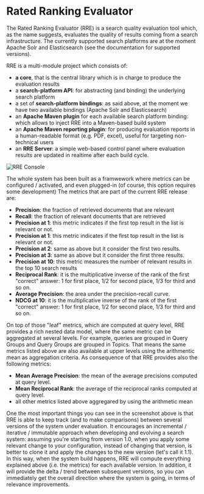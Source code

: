 # Rated Ranking Evaluator

The Rated Ranking Evaluator (RRE) is a search quality evaluation tool which, as the name suggests, evaluates the quality of results coming from a search infrastructure. 
The currently supported search platforms are at the moment Apache Solr and Elasticsearch (see the documentation for supported versions). 

RRE is a multi-module project which consists of:

* **a core**, that is the central library which is in charge to produce the evaluation results
* a **search-platform API**: for abstracting (and binding) the underlying search platform
* a set of **search-platform bindings**: as said above, at the moment we have two available bindings (Apache Solr and Elasticsearch)
* an **Apache Maven plugin** for each available search platform binding: which allows to inject RRE into a Maven-based build system
* an **Apache Maven reporting plugin**: for producing evaluation reports in a human-readable format (e.g. PDF, excel), useful for targeting non-technical users 
* an **RRE Server**: a simple web-based control panel where evaluation results are updated in realtime after each build cycle. 

![RRE Console](https://user-images.githubusercontent.com/7569632/41497947-0c09516e-7161-11e8-8684-13dfc75ef4ba.png)

The whole system has been built as a framwework where metrics can be configured / activated, and even plugged-in (of course, this option requires some development)
The metrics that are part of the current RRE release are: 

* **Precision**: the fraction of retrieved documents that are relevant
* **Recall**: the fraction of relevant documents that are retrieved
* **Precision at 1**: this metric indicates if the first top result in the list is relevant or not.
* **Precision at 1**: this metric indicates if the first top result in the list is relevant or not.
* **Precision at 2**: same as above but it consider the first two results. 
* **Precision at 3**: same as above but it consider the first three results. 
* **Precision at 10**: this metric measures the number of relevant results in the top 10 search results
* **Reciprocal Rank**: it is the multiplicative inverse of the rank of the first "correct" answer: 1 for first place, 1/2 for second place, 1/3 for third and so on. 
* **Average Precision**: the area under the precision-recall curve.
* **NDCG at 10**: it is the multiplicative inverse of the rank of the first "correct" answer: 1 for first place, 1/2 for second place, 1/3 for third and so on. 

On top of those "leaf" metrics, which are computed at query level, RRE provides a rich nested data model, where the same metric can be aggregated at several levels.
For example, queries are grouped in Query Groups and Query Groups are grouped in Topics. 
That means the same metrics listed above are also available at upper levels using the arithmentic mean as aggregation criteria. 
As consequence of that RRE provides also the following metrics:  

* **Mean Average Precision**: the mean of the average precisions computed at query level. 
* **Mean Reciprocal Rank**: the average of the reciprocal ranks computed at query level.
* all other metrics listed above aggregared by using the arithmetic mean

One the most important things you can see in the screenshot above is that RRE is able to keep track (and to make comparisons) between several versions of the system under evaluation.
It encourages an incremental / iterative / immutable approach when developing and evolving a search system: assuming you're starting from version 1.0, when you apply some relevant change to your configuration, 
instead of changing that version, is better to clone it and apply the changes to the new version (let's call it 1.1). 
In this way, when the system build happens, RRE will compute everything explained above (i.e. the metrics) for each available version. 
In addition, it will provide the delta / trend between subsequent versions, so you can immediately get the overall direction where the system is going, in terms of relevance improvements. 
